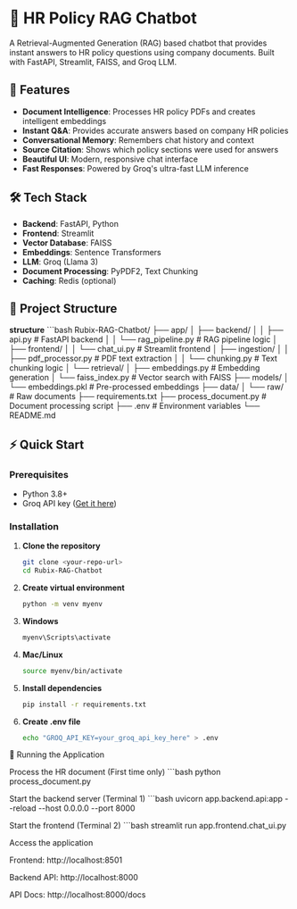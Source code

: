 # 🤖 HR Policy RAG Chatbot

A Retrieval-Augmented Generation (RAG) based chatbot that provides instant answers to HR policy questions using company documents. Built with FastAPI, Streamlit, FAISS, and Groq LLM.

## 🚀 Features

- **Document Intelligence**: Processes HR policy PDFs and creates intelligent embeddings
- **Instant Q&A**: Provides accurate answers based on company HR policies
- **Conversational Memory**: Remembers chat history and context
- **Source Citation**: Shows which policy sections were used for answers
- **Beautiful UI**: Modern, responsive chat interface
- **Fast Responses**: Powered by Groq's ultra-fast LLM inference

## 🛠️ Tech Stack

- **Backend**: FastAPI, Python
- **Frontend**: Streamlit
- **Vector Database**: FAISS
- **Embeddings**: Sentence Transformers
- **LLM**: Groq (Llama 3)
- **Document Processing**: PyPDF2, Text Chunking
- **Caching**: Redis (optional)

## 📁 Project Structure
**structure**
    ```bash
   Rubix-RAG-Chatbot/
   ├── app/
   │ ├── backend/
   │ │ ├── api.py # FastAPI backend
   │ │ └── rag_pipeline.py # RAG pipeline logic
   │ ├── frontend/
   │ │ └── chat_ui.py # Streamlit frontend
   │ ├── ingestion/
   │ │ ├── pdf_processor.py # PDF text extraction
   │ │ └── chunking.py # Text chunking logic
   │ └── retrieval/
   │ ├── embeddings.py # Embedding generation
   │ └── faiss_index.py # Vector search with FAISS
   ├── models/
   │ └── embeddings.pkl # Pre-processed embeddings
   ├── data/
   │ └── raw/ # Raw documents
   ├── requirements.txt
   ├── process_document.py # Document processing script
   ├── .env # Environment variables
   └── README.md


## ⚡ Quick Start

### Prerequisites

- Python 3.8+
- Groq API key ([Get it here](https://console.groq.com/))

### Installation

1. **Clone the repository**
   ```bash
   git clone <your-repo-url>
   cd Rubix-RAG-Chatbot

2. **Create virtual environment**
    ```bash
    python -m venv myenv

3. **Windows**
    ```bash
    myenv\Scripts\activate

4. **Mac/Linux**
    ```bash
    source myenv/bin/activate

5. **Install dependencies**
    ```bash
    pip install -r requirements.txt

6. **Create .env file**
    ```bash
    echo "GROQ_API_KEY=your_groq_api_key_here" > .env

🚀 Running the Application

Process the HR document (First time only)
    ```bash
    python process_document.py

Start the backend server (Terminal 1)
    ```bash
    uvicorn app.backend.api:app --reload --host 0.0.0.0 --port 8000

Start the frontend (Terminal 2)
    ```bash
    streamlit run app.frontend.chat_ui.py

Access the application

Frontend: http://localhost:8501

Backend API: http://localhost:8000

API Docs: http://localhost:8000/docs
